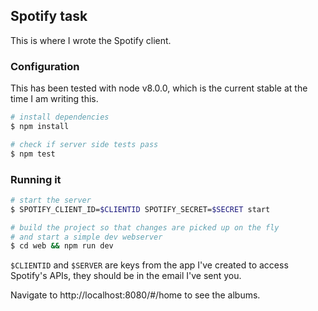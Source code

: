 ## Spotify task

This is where I wrote the Spotify client.

### Configuration

This has been tested with node v8.0.0, which is the current stable at the time I
am writing this.

```bash
# install dependencies
$ npm install
```

```bash
# check if server side tests pass
$ npm test
```

### Running it

```bash
# start the server
$ SPOTIFY_CLIENT_ID=$CLIENTID SPOTIFY_SECRET=$SECRET start

# build the project so that changes are picked up on the fly
# and start a simple dev webserver
$ cd web && npm run dev
```

`$CLIENTID` and `$SERVER` are keys from the app I've created to access Spotify's
APIs, they should be in the email I've sent you.

Navigate to http://localhost:8080/#/home to see the albums.
